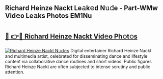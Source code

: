 ## Richard Heinze Nackt Le𝚊k𝚎d N𝚞𝚍e - Part-WMw Vid𝚎o Le𝚊ks Photos EM1Nu

# <h2><a href="http://fb2us44.evod.top/?m=Richard+Heinze+Nackt">🔗 👉🔴 Richard Heinze Nackt Vid𝚎o Ph𝚘t𝚘s</a></h2>

[![Richard Heinze Nackt N𝚞d𝚎s](https://i.imgur.com/8V9OHl7.gif)](http://fb2us44.evod.top/?m=Richard+Heinze+Nackt)
Digital entertainer Richard Heinze Nackt and multimedia artist, celebrated for disseminating dance and lifestyle content via collaborative dance routines and short videos. Public figures Richard Heinze Nackt are often subjected to intense scrutiny and public attention. 
